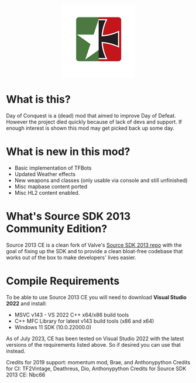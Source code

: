 <p align="center">
  <img src=".assets/dods.png" width="200" height="200">
</p>

<div align="center">

</div>

# What is this? 
Day of Conquest is a (dead) mod that aimed to improve Day of Defeat. 
However the project died quickly because of lack of devs and support. If enough interest is shown this mod may get picked back up some day. 

# What is new in this mod?
* Basic implementation of TFBots 
* Updated Weather effects
* New weapons and classes (only usable via console and still unfinished)
* Misc mapbase content ported
* Misc HL2 content enabled. 

# What's Source SDK 2013 Community Edition?
Source 2013 CE is a clean fork of Valve's [Source SDK 2013 repo](https://github.com/valveSoftware/source-sdk-2013) 
with the goal of fixing up the SDK and to provide a clean bloat-free codebase that works out of the box to make developers' lives easier.

# Compile Requirements 
To be able to use Source 2013 CE you will need to download **Visual Studio 2022** and install:
* MSVC v143 - VS 2022 C++ x64/x86 build tools
* C++ MFC Library for latest v143 build tools (x86 and x64)
* Windows 11 SDK (10.0.22000.0)

As of July 2023, CE has been tested on Visual Studio 2022 with the latest versions of the requirements listed above. So if desired you can use that instead.

Credits for 2019 support: momentum mod, Brae, and Anthonypython
Credits for CI: TF2Vintage, Deathreus, Dio, Anthonypython
Credits for Source SDK 2013 CE: Nbc66
